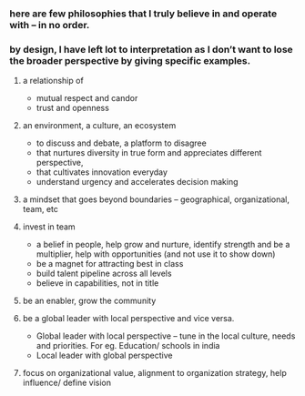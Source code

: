 ### here are few philosophies that I truly believe in and operate with – in no order. 
### by design, I have left lot to interpretation as I don’t want to lose the broader perspective by giving specific examples. 

1.	a relationship of
    * mutual respect and candor
    * trust and openness
  
2.	an environment, a culture, an ecosystem
    * to discuss and debate, a platform to disagree
    * that nurtures diversity in true form and appreciates different perspective, 
    * that cultivates innovation everyday
    * understand urgency and accelerates decision making
3.	a mindset that goes beyond boundaries – geographical, organizational, team, etc
4.	invest in team
    * a belief in people, help grow and nurture, identify strength and be a multiplier, help with opportunities (and not use it to show down)
    * be a magnet for attracting best in class
    * build talent pipeline across all levels
    * believe in capabilities, not in title
5.	be an enabler, grow the community 
6.	be a global leader with local perspective and vice versa. 
    * Global leader with local perspective – tune in the local culture, needs and priorities. For eg. Education/ schools in india
    * Local leader with global perspective
7.	focus on organizational value, alignment to organization strategy, help influence/ define vision
